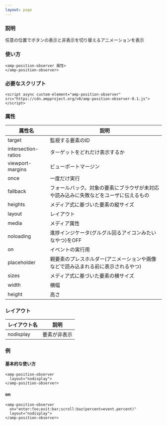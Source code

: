 ```yaml
---
layout: page
---
```


### 説明

任意の位置でボタンの表示と非表示を切り替えるアニメーションを表示

### 使い方

    <amp-position-observer 属性>
    </amp-position-observer>

### 必要なスクリプト

    <script async custom-element="amp-position-observer" src="https://cdn.ampproject.org/v0/amp-position-observer-0.1.js"></script>

### 属性

| 属性名              | 説明                                                   |
|---------------------|--------------------------------------------------------|
| target              | 監視する要素のID                                          |
| intersection-ratios | ターゲットをどれだけ表示するか                                      |
| viewport-margins    | ビューポートマージン                                             |
| once                | 一度だけ実行                                             |
| fallback            | フォールバック。対象の要素にブラウザが未対応や読み込みに失敗などをユーザに伝えるもの |
| heights             | メディア式に基づいた要素の縦サイズ                                 |
| layout              | レイアウト                                                  |
| media               | メディア属性                                               |
| noloading           | 進捗インジケータ(グルグル回るアイコンみたいなやつ)をOFF                      |
| on                  | イベントの実行用                                            |
| placeholder         | 親要素のプレスホルダー(アニメーションや画像などで読み込まれる前に表示されるやつ)    |
| sizes               | メディア式に基づいた要素の横サイズ                                 |
| width               | 横幅                                                   |
| height              | 高さ                                                    |

### レイアウト

| レイアウト名   | 説明        |
|-----------|-----------|
| nodisplay | 要素が非表示 |

### 例

#### 基本的な使い方

    <amp-position-observer
      layout="nodisplay">
    </amp-position-observer>

#### on

    <amp-position-observer
      on="enter:foo;exit:bar;scroll:baz(percent=event.percent)"
      layout="nodisplay">
    </amp-position-observer>
